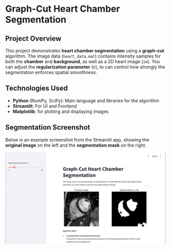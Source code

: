 # Graph-Cut Heart Chamber Segmentation

## Project Overview

This project demonstrates **heart chamber segmentation** using a **graph-cut** algorithm. The image data (`heart_data.mat`) contains intensity samples for both the **chamber** and **background**, as well as a 2D heart image (`im`). You can adjust the **regularization parameter** \(v\), to can control how strongly the segmentation enforces spatial smoothness.

## Technologies Used

- **Python** (NumPy, SciPy): Main language and libraries for the algorithm
- **Streamlit**: For UI and Frontend
- **Matplotlib**: for plotting and displaying images

## Segmentation Screenshot

Below is an example screenshot from the Streamlit app, showing the **original image** on the left and the **segmentation mask** on the right.

![Graph-Cut Segmentation Screenshot](segmentation_screenshot.png)


